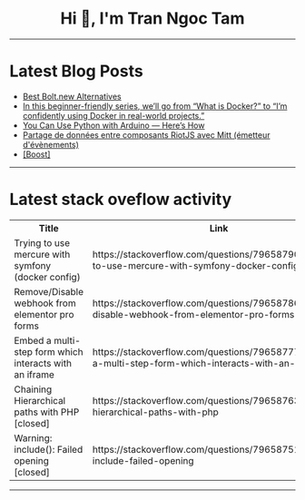 <h1 align="center">Hi 👋, I'm Tran Ngoc Tam</h1>

---

# Latest Blog Posts 
<!-- BLOG-POST-LIST:START -->
- [Best Bolt.new Alternatives](https://dev.to/violetbrown/best-boltnew-alternatives-253e)
- [In this beginner-friendly series, we’ll go from “What is Docker?” to “I’m confidently using Docker in real-world projects.”](https://dev.to/ibrahimbagalwa/in-this-beginner-friendly-series-well-go-from-what-is-docker-to-im-confidently-using-docker-1g27)
- [You Can Use Python with Arduino — Here’s How](https://dev.to/david_thomas/you-can-use-python-with-arduino-heres-how-44il)
- [Partage de données entre composants RiotJS avec Mitt &lpar;émetteur d&#39;évènements&rpar;](https://dev.to/steeve/partage-de-donnees-entre-composants-riotjs-avec-mitt-emetteur-devenements-31di)
- [[Boost]](https://dev.to/ibrahimbagalwa/-285e)
<!-- BLOG-POST-LIST:END -->

---

# Latest stack oveflow activity
<table>
  <tr><th>Title</th><th>Link</th></tr>
  <!-- STACKOVERFLOW:START --><tr><td>Trying to use mercure with symfony &lpar;docker config&rpar;</td><td>https://stackoverflow.com/questions/79658790/trying-to-use-mercure-with-symfony-docker-config</td></tr><tr><td>Remove/Disable webhook from elementor pro forms</td><td>https://stackoverflow.com/questions/79658786/remove-disable-webhook-from-elementor-pro-forms</td></tr><tr><td>Embed a multi-step form which interacts with an iframe</td><td>https://stackoverflow.com/questions/79658777/embed-a-multi-step-form-which-interacts-with-an-iframe</td></tr><tr><td>Chaining Hierarchical paths with PHP [closed]</td><td>https://stackoverflow.com/questions/79658763/chaining-hierarchical-paths-with-php</td></tr><tr><td>Warning: include&lpar;&rpar;: Failed opening [closed]</td><td>https://stackoverflow.com/questions/79658751/warning-include-failed-opening</td></tr><!-- STACKOVERFLOW:END -->
</table>

---



